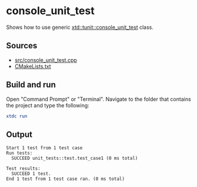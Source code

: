 # console_unit_test

Shows how to use generic [xtd::tunit::console_unit_test](https://gammasoft71.github.io/xtd/reference_guides/latest/classxtd_1_1tunit_1_1console__unit__test.html) class.

## Sources

* [src/console_unit_test.cpp](src/console_unit_test.cpp)
* [CMakeLists.txt](CMakeLists.txt)

## Build and run

Open "Command Prompt" or "Terminal". Navigate to the folder that contains the project and type the following:

```cmake
xtdc run
```

## Output

```
Start 1 test from 1 test case
Run tests:
  SUCCEED unit_tests::test.test_case1 (0 ms total)

Test results:
  SUCCEED 1 test.
End 1 test from 1 test case ran. (0 ms total)
```
